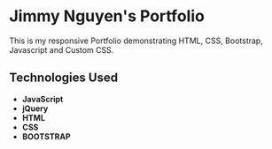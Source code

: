 # Jimmy Nguyen's Portfolio

This is my responsive Portfolio demonstrating HTML, CSS, Bootstrap, Javascript and Custom CSS.

## Technologies Used
* **JavaScript**
* **jQuery**
* **HTML**
* **CSS**
* **BOOTSTRAP**